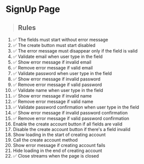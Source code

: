 # SignUp Page

> ## Rules
1. ✅ The fields must start without error message
2. ✅ The create button must start disabled
3. ✅ The error message must disappear only if the field is valid
4. ✅ Validate email when user type in the field
5. ✅ Show error message if invalid email
6. ✅ Remove error message if valid email
7. ✅ Validate password when user type in the field
8. ✅ Show error message if invalid password
9. ✅ Remove error message if valid password
10. ✅ Validate name when user type in the field
11. ✅ Show error message if invalid name
12. ✅ Remove error message if valid name
13. ✅ Validate password confirmation when user type in the field
14. ✅ Show error message if invalid password confirmation
15. ✅ Remove error message if valid password confirmation
16. Enable the create account button if all fields are valid
17. Disable the create account button if there's a field invalid
18. Show loading in the start of creating account
19. Call the create account method
20. Show error message if creating account fails
21. Hide loading in the end of creating account
22. ✅ Close streams when the page is closed